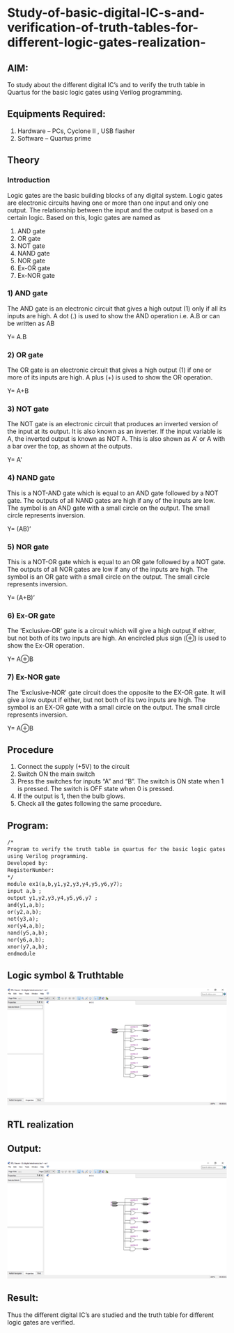 # Study-of-basic-digital-IC-s-and-verification-of-truth-tables-for-different-logic-gates-realization-

## AIM:
To study about the different digital IC’s and to verify the truth table in Quartus for the basic logic gates using Verilog programming.

## Equipments Required:
1. Hardware – PCs, Cyclone II , USB flasher
2. Software – Quartus prime

## Theory

### Introduction
Logic gates are the basic building blocks of any digital system. Logic gates are electronic circuits having one or more than one input and only one output. The relationship between the input and the output is based on a certain logic. Based on this, logic gates are named as

1) AND gate
2) OR gate
3) NOT gate
4) NAND gate
5) NOR gate
6) Ex-OR gate
7) Ex-NOR gate

### 1) AND gate
The AND gate is an electronic circuit that gives a high output (1) only if all its inputs are high. A dot (.) is used to show the AND operation i.e. A.B or can be written as AB

Y= A.B

### 2) OR gate
The OR gate is an electronic circuit that gives a high output (1) if one or more of its inputs are high. A plus (+) is used to show the OR operation.

Y= A+B

### 3) NOT gate

The NOT gate is an electronic circuit that produces an inverted version of the input at its output. It is also known as an inverter. If the input variable is A, the inverted output is known as NOT A. This is also shown as A' or A with a bar over the top, as shown at the outputs.

Y= A'

### 4) NAND gate
This is a NOT-AND gate which is equal to an AND gate followed by a NOT gate. The outputs of all NAND gates are high if any of the inputs are low. The symbol is an AND gate with a small circle on the output. The small circle represents inversion.

Y= (AB)’

### 5) NOR gate

This is a NOT-OR gate which is equal to an OR gate followed by a NOT gate. The outputs of all NOR gates are low if any of the inputs are high. The symbol is an OR gate with a small circle on the output. The small circle represents inversion.

Y= (A+B)’

### 6) Ex-OR gate

The 'Exclusive-OR' gate is a circuit which will give a high output if either, but not both of its two inputs are high. An encircled plus sign (⊕) is used to show the Ex-OR operation.

Y= A⊕B

### 7) Ex-NOR gate

The 'Exclusive-NOR' gate circuit does the opposite to the EX-OR gate. It will give a low output if either, but not both of its two inputs are high. The symbol is an EX-OR gate with a small circle on the output. The small circle represents inversion.

Y= A⊕B

## Procedure
1. Connect the supply (+5V) to the circuit
2. Switch ON the main switch
3. Press the switches for inputs “A” and “B”. The switch is ON state when 1 is pressed. The switch is OFF state when 0 is pressed.
4. If the output is 1, then the bulb glows.
5. Check all the gates following the same procedure.

## Program:
```
/*
Program to verify the truth table in quartus for the basic logic gates using Verilog programming.
Developed by: 
RegisterNumber:  
*/
module ex1(a,b,y1,y2,y3,y4,y5,y6,y7);
input a,b ;
output y1,y2,y3,y4,y5,y6,y7 ;
and(y1,a,b);
or(y2,a,b);
not(y3,a);
xor(y4,a,b);
nand(y5,a,b);
nor(y6,a,b);
xnor(y7,a,b);
endmodule
```
## Logic symbol & Truthtable
![output](https://github.com/gunasekhar159/Study-of-basic-digital-IC-s-and-verification-of-truth-tables-for-different-logic-gates-realization-/blob/main/de%20ex1-2.PNG?raw=true)

## RTL realization 

## Output:
![output](https://github.com/gunasekhar159/Study-of-basic-digital-IC-s-and-verification-of-truth-tables-for-different-logic-gates-realization-/blob/main/de%20ex1-2.PNG?raw=true)

## Result:
Thus the different digital IC’s are studied and the truth table for different logic gates are verified.
